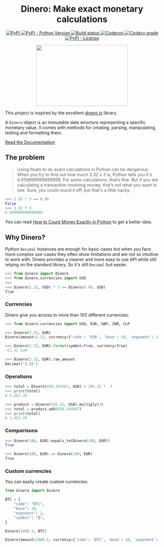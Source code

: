 <h1 align="center"> Dinero: Make exact monetary calculations</h1>

<p align="center">
<a href="https://pypi.org/project/dinero/">
  <img alt="PyPI" src="https://img.shields.io/pypi/v/dinero">
</a>
<a href="https://pypi.org/project/dinero/">
  <img alt="PyPI - Python Version" src="https://img.shields.io/pypi/pyversions/dinero">
</a>
<a href="https://github.com/wilfredinni/dinero/actions">
  <img alt="Build status" src="https://img.shields.io/github/workflow/status/wilfredinni/dinero/Tests" data-canonical-src="https://img.shields.io/github/workflow/status/Delgan/loguru/Tests/master" style="max-width: 100%;">
</a>
<a href="https://codecov.io/github/wilfredinni/dinero" > 
 <img alt="Codecov" src="https://img.shields.io/codecov/c/github/wilfredinni/dinero">
</a>
<a href="https://www.codacy.com/gh/wilfredinni/dinero/dashboard?utm_source=github.com&amp;utm_medium=referral&amp;utm_content=wilfredinni/dinero&amp;utm_campaign=Badge_Grade">
 <img alt="Codacy grade" src="https://img.shields.io/codacy/grade/d6b13235aec14905968fb4b0e9a5e8fd">
</a>
<a href="https://github.com/wilfredinni/dinero/blob/master/LICENSE">
  <img alt="PyPI - License" src="https://img.shields.io/pypi/l/dinero">
</a>
</p>

<p align="center">
  <img width="300" height="200" src="https://media.tenor.com/EWRvErYGzPUAAAAC/bugs-bunny-looney-tunes.gif">
</p>

This project is inspired by the excellent [dinero.js](https://github.com/dinerojs/dinero.js) library.

A `Dinero` object is an immutable data structure representing a specific monetary value. It comes with methods for creating, parsing, manipulating, testing and formatting them.

[Read the Documentation](https://wilfredinni.github.io/dinero/)

## The problem

> Using floats to do exact calculations in Python can be dangerous. When you try to find out how much 2.32 x 3 is, Python tells you it's 6.959999999999999. For some calculations, that’s fine. But if you are calculating a transaction involving money, that’s not what you want to see. Sure, you could round it off, but that's a little hacky.

```python
>>> 2.32 * 3 == 6.96
False
>>> 2.32 * 3
6.959999999999999
```

You can read [How to Count Money Exactly in Python](https://learnpython.com/blog/count-money-python/) to get a better idea.

## Why Dinero?

Python `Decimal` instances are enough for basic cases but when you face more complex use-cases they often show limitations and are not so intuitive to work with. Dinero provides a cleaner and more easy to use API while still relying on the standard library. So it's still `Decimal` but easier.

```python
>>> from dinero import Dinero
>>> from dinero.currencies import USD
>>>
>>> Dinero(2.32, USD) * 3 == Dinero(6.96. USD)
True
```

### Currencies

Dinero give you access to more than 100 different currencies:

```python
>>> from dinero.currencies import USD, EUR, GBP, INR, CLP
```

```python
>>> Dinero(2.32, EUR)
Dinero(amount=2.32, currency={'code': 'EUR', 'base': 10, 'exponent': 2, 'symbol': '€'})
```

```python
>>> Dinero(2.32, EUR).format(symbol=True, currency=True)
'€2.32 EUR'
```

```python
>>> Dinero(2.32, EUR).raw_amount
Decimal('2.32')
```

### Operations

```python
>>> total = Dinero(456.343567, USD) + 345.32 *  3
>>> print(total)
# 1,492.30
```

```python
>>> product = Dinero(345.32, USD).multiply(3)
>>> total = product.add(456.343567)
>>> print(total)
# 1,492.30
```

### Comparisons

```python
>>> Dinero(100, EUR).equals_to(Dinero(100, EUR))
True
```

```python
>>> Dinero(100, EUR) == Dinero(100, EUR)
True
```

### Custom currencies

You can easily create custom currencies:

```python
from dinero import Dinero

BTC = {
    "code": "BTC",
    "base": 10,
    "exponent": 2,
    "symbol": "₿",
}

Dinero(1000.5, BTC)
```

```python
Dinero(amount=1000.5, currency={'code': 'BTC', 'base': 10, 'exponent': 2, 'symbol': '₿'})
```
